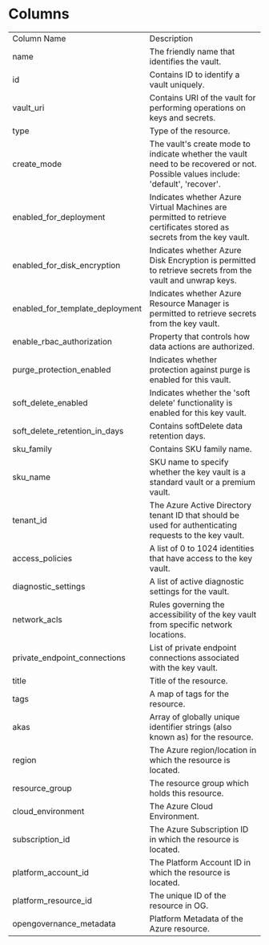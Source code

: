 # Columns  

<table>
	<tr><td>Column Name</td><td>Description</td></tr>
	<tr><td>name</td><td>The friendly name that identifies the vault.</td></tr>
	<tr><td>id</td><td>Contains ID to identify a vault uniquely.</td></tr>
	<tr><td>vault_uri</td><td>Contains URI of the vault for performing operations on keys and secrets.</td></tr>
	<tr><td>type</td><td>Type of the resource.</td></tr>
	<tr><td>create_mode</td><td>The vault&#39;s create mode to indicate whether the vault need to be recovered or not. Possible values include: &#39;default&#39;, &#39;recover&#39;.</td></tr>
	<tr><td>enabled_for_deployment</td><td>Indicates whether Azure Virtual Machines are permitted to retrieve certificates stored as secrets from the key vault.</td></tr>
	<tr><td>enabled_for_disk_encryption</td><td>Indicates whether Azure Disk Encryption is permitted to retrieve secrets from the vault and unwrap keys.</td></tr>
	<tr><td>enabled_for_template_deployment</td><td>Indicates whether Azure Resource Manager is permitted to retrieve secrets from the key vault.</td></tr>
	<tr><td>enable_rbac_authorization</td><td>Property that controls how data actions are authorized.</td></tr>
	<tr><td>purge_protection_enabled</td><td>Indicates whether protection against purge is enabled for this vault.</td></tr>
	<tr><td>soft_delete_enabled</td><td>Indicates whether the &#39;soft delete&#39; functionality is enabled for this key vault.</td></tr>
	<tr><td>soft_delete_retention_in_days</td><td>Contains softDelete data retention days.</td></tr>
	<tr><td>sku_family</td><td>Contains SKU family name.</td></tr>
	<tr><td>sku_name</td><td>SKU name to specify whether the key vault is a standard vault or a premium vault.</td></tr>
	<tr><td>tenant_id</td><td>The Azure Active Directory tenant ID that should be used for authenticating requests to the key vault.</td></tr>
	<tr><td>access_policies</td><td>A list of 0 to 1024 identities that have access to the key vault.</td></tr>
	<tr><td>diagnostic_settings</td><td>A list of active diagnostic settings for the vault.</td></tr>
	<tr><td>network_acls</td><td>Rules governing the accessibility of the key vault from specific network locations.</td></tr>
	<tr><td>private_endpoint_connections</td><td>List of private endpoint connections associated with the key vault.</td></tr>
	<tr><td>title</td><td>Title of the resource.</td></tr>
	<tr><td>tags</td><td>A map of tags for the resource.</td></tr>
	<tr><td>akas</td><td>Array of globally unique identifier strings (also known as) for the resource.</td></tr>
	<tr><td>region</td><td>The Azure region/location in which the resource is located.</td></tr>
	<tr><td>resource_group</td><td>The resource group which holds this resource.</td></tr>
	<tr><td>cloud_environment</td><td>The Azure Cloud Environment.</td></tr>
	<tr><td>subscription_id</td><td>The Azure Subscription ID in which the resource is located.</td></tr>
	<tr><td>platform_account_id</td><td>The Platform Account ID in which the resource is located.</td></tr>
	<tr><td>platform_resource_id</td><td>The unique ID of the resource in OG.</td></tr>
	<tr><td>opengovernance_metadata</td><td>Platform Metadata of the Azure resource.</td></tr>
</table>